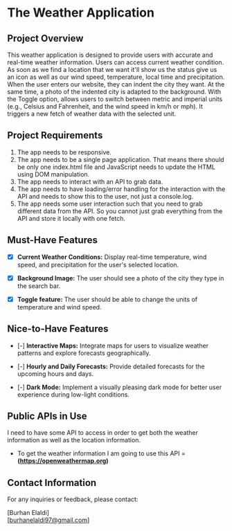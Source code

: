 # The Weather Application

## Project Overview

This weather application is designed to provide users with accurate and real-time weather information. Users can access current weather condition. As soon as we find a location that we want it'll show us the status give us an icon as well as our wind speed, temperature, local time and precipitation. When the user enters our website, they can indent the city they want. At the same time, a photo of the indented city is adapted to the background. With the Toggle option, allows users to switch between metric and imperial units (e.g., Celsius and Fahrenheit, and the wind speed in km/h or mph). It triggers a new fetch of weather data with the selected unit.

## Project Requirements

1. The app needs to be responsive.
2. The app needs to be a single page application. That means there should be only one index.html file and JavaScript needs to update the HTML using DOM manipulation.
3. The app needs to interact with an API to grab data.
4. The app needs to have loading/error handling for the interaction with the API and needs to show this to the user, not just a console.log.
5. The app needs some user interaction such that you need to grab different data from the API. So you cannot just grab everything from the API and store it locally with one fetch.


## Must-Have Features

- [x] **Current Weather Conditions:** Display real-time temperature, wind speed, and precipitation for the user's selected location.

- [x] **Background Image:** The user should see a photo of the city they type in the search bar. 

- [x] **Toggle feature:** The user should be able to change the units of temperature and wind speed. 


## Nice-to-Have Features

- [-] **Interactive Maps:** Integrate maps for users to visualize weather patterns and explore forecasts geographically.

- [-] **Hourly and Daily Forecasts:** Provide detailed forecasts for the upcoming hours and days.

- [-] **Dark Mode:** Implement a visually pleasing dark mode for better user experience during low-light conditions.

## Public APIs in Use

I need to have some API to access in order to get both the weather information as well as the location information.
- To get the weather information I am going to use this API = **(https://openweathermap.org)**


## Contact Information

For any inquiries or feedback, please contact:

[Burhan Elaldi]  
[burhanelaldi97@gmail.com]
